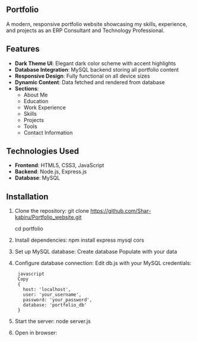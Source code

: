 ## Portfolio
A modern, responsive portfolio website showcasing my skills, experience, and projects as an ERP Consultant and Technology Professional.

## Features

- **Dark Theme UI**: Elegant dark color scheme with accent highlights
- **Database Integration**: MySQL backend storing all portfolio content
- **Responsive Design**: Fully functional on all device sizes
- **Dynamic Content**: Data fetched and rendered from database
- **Sections**:
  - About Me
  - Education
  - Work Experience
  - Skills
  - Projects
  - Tools
  - Contact Information

## Technologies Used

- **Frontend**: HTML5, CSS3, JavaScript
- **Backend**: Node.js, Express.js
- **Database**: MySQL

## Installation

1. Clone the repository:
   git clone https://github.com/Shar-kabiru/Portfolio_website.git
   
   cd portfolio
3. Install dependencies:
      npm install express mysql cors
4. Set up MySQL database:
      Create database 
      Populate with your data
5. Configure database connection:
      Edit db.js with your MySQL credentials:

        javascript
        Copy
        {
          host: 'localhost',
          user: 'your_username',
          password: 'your_password',
          database: 'portfolio_db'
        }
6. Start the server:
        node server.js
7. Open in browser:
      
